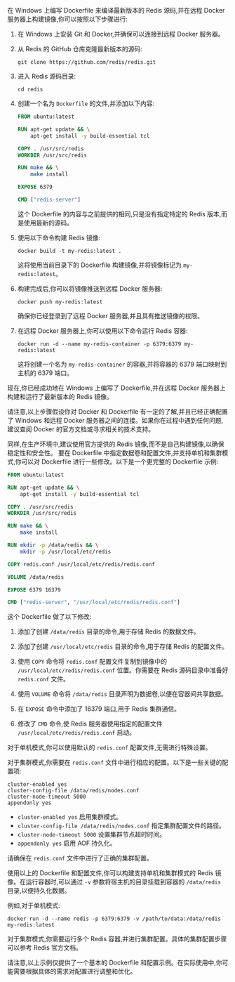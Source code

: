 在 Windows 上编写 Dockerfile 来编译最新版本的 Redis 源码,并在远程 Docker 服务器上构建镜像,你可以按照以下步骤进行:

1. 在 Windows 上安装 Git 和 Docker,并确保可以连接到远程 Docker 服务器。

2. 从 Redis 的 GitHub 仓库克隆最新版本的源码:
   ```
   git clone https://github.com/redis/redis.git
   ```

3. 进入 Redis 源码目录:
   ```
   cd redis
   ```

4. 创建一个名为 `Dockerfile` 的文件,并添加以下内容:
   ```Dockerfile
   FROM ubuntu:latest

   RUN apt-get update && \
       apt-get install -y build-essential tcl

   COPY . /usr/src/redis
   WORKDIR /usr/src/redis

   RUN make && \
       make install

   EXPOSE 6379

   CMD ["redis-server"]
   ```

   这个 Dockerfile 的内容与之前提供的相同,只是没有指定特定的 Redis 版本,而是使用最新的源码。

5. 使用以下命令构建 Redis 镜像:
   ```
   docker build -t my-redis:latest .
   ```
   这将使用当前目录下的 Dockerfile 构建镜像,并将镜像标记为 `my-redis:latest`。

6. 构建完成后,你可以将镜像推送到远程 Docker 服务器:
   ```
   docker push my-redis:latest
   ```
   确保你已经登录到了远程 Docker 服务器,并且具有推送镜像的权限。

7. 在远程 Docker 服务器上,你可以使用以下命令运行 Redis 容器:
   ```
   docker run -d --name my-redis-container -p 6379:6379 my-redis:latest
   ```
   这将创建一个名为 `my-redis-container` 的容器,并将容器的 6379 端口映射到主机的 6379 端口。

现在,你已经成功地在 Windows 上编写了 Dockerfile,并在远程 Docker 服务器上构建和运行了最新版本的 Redis 镜像。

请注意,以上步骤假设你对 Docker 和 Dockerfile 有一定的了解,并且已经正确配置了 Windows 和远程 Docker 服务器之间的连接。如果你在过程中遇到任何问题,建议查阅 Docker 的官方文档或寻求相关的技术支持。

同样,在生产环境中,建议使用官方提供的 Redis 镜像,而不是自己构建镜像,以确保稳定性和安全性。
要在 Dockerfile 中指定数据卷和配置文件,并支持单机和集群模式,你可以对 Dockerfile 进行一些修改。以下是一个更完整的 Dockerfile 示例:

```Dockerfile
FROM ubuntu:latest

RUN apt-get update && \
    apt-get install -y build-essential tcl

COPY . /usr/src/redis
WORKDIR /usr/src/redis

RUN make && \
    make install

RUN mkdir -p /data/redis && \
    mkdir -p /usr/local/etc/redis

COPY redis.conf /usr/local/etc/redis/redis.conf

VOLUME /data/redis

EXPOSE 6379 16379

CMD ["redis-server", "/usr/local/etc/redis/redis.conf"]
```

这个 Dockerfile 做了以下修改:

1. 添加了创建 `/data/redis` 目录的命令,用于存储 Redis 的数据文件。

2. 添加了创建 `/usr/local/etc/redis` 目录的命令,用于存储 Redis 的配置文件。

3. 使用 `COPY` 命令将 `redis.conf` 配置文件复制到镜像中的 `/usr/local/etc/redis/redis.conf` 位置。你需要在 Redis 源码目录中准备好 `redis.conf` 文件。

4. 使用 `VOLUME` 命令将 `/data/redis` 目录声明为数据卷,以便在容器间共享数据。

5. 在 `EXPOSE` 命令中添加了 16379 端口,用于 Redis 集群通信。

6. 修改了 `CMD` 命令,使 Redis 服务器使用指定的配置文件 `/usr/local/etc/redis/redis.conf` 启动。

对于单机模式,你可以使用默认的 `redis.conf` 配置文件,无需进行特殊设置。

对于集群模式,你需要在 `redis.conf` 文件中进行相应的配置。以下是一些关键的配置项:

```
cluster-enabled yes
cluster-config-file /data/redis/nodes.conf
cluster-node-timeout 5000
appendonly yes
```

- `cluster-enabled yes` 启用集群模式。
- `cluster-config-file /data/redis/nodes.conf` 指定集群配置文件的路径。
- `cluster-node-timeout 5000` 设置集群节点超时时间。
- `appendonly yes` 启用 AOF 持久化。

请确保在 `redis.conf` 文件中进行了正确的集群配置。

使用以上的 Dockerfile 和配置文件,你可以构建支持单机和集群模式的 Redis 镜像。在运行容器时,可以通过 `-v` 参数将宿主机的目录挂载到容器的 `/data/redis` 目录,以便持久化数据。

例如,对于单机模式:

```
docker run -d --name redis -p 6379:6379 -v /path/to/data:/data/redis my-redis:latest
```

对于集群模式,你需要运行多个 Redis 容器,并进行集群配置。具体的集群配置步骤可以参考 Redis 官方文档。

请注意,以上示例仅提供了一个基本的 Dockerfile 和配置示例。在实际使用中,你可能需要根据具体的需求对配置进行调整和优化。